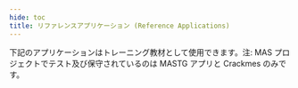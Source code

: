```yaml
---
hide: toc
title: リファレンスアプリケーション (Reference Applications)
---
```


下記のアプリケーションはトレーニング教材として使用できます。注: MAS プロジェクトでテスト及び保守されているのは MASTG アプリと Crackmes のみです。
